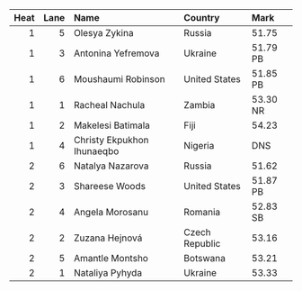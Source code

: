 |   Heat |   Lane | Name                       | Country        | Mark     |
|-------:|-------:|:---------------------------|:---------------|:---------|
|      1 |      5 | Olesya Zykina              | Russia         | 51.75    |
|      1 |      3 | Antonina Yefremova         | Ukraine        | 51.79 PB |
|      1 |      6 | Moushaumi Robinson         | United States  | 51.85 PB |
|      1 |      1 | Racheal Nachula            | Zambia         | 53.30 NR |
|      1 |      2 | Makelesi Batimala          | Fiji           | 54.23    |
|      1 |      4 | Christy Ekpukhon Ihunaeqbo | Nigeria        | DNS      |
|      2 |      6 | Natalya Nazarova           | Russia         | 51.62    |
|      2 |      3 | Shareese Woods             | United States  | 51.87 PB |
|      2 |      4 | Angela Morosanu            | Romania        | 52.83 SB |
|      2 |      2 | Zuzana Hejnová             | Czech Republic | 53.16    |
|      2 |      5 | Amantle Montsho            | Botswana       | 53.21    |
|      2 |      1 | Nataliya Pyhyda            | Ukraine        | 53.33    |